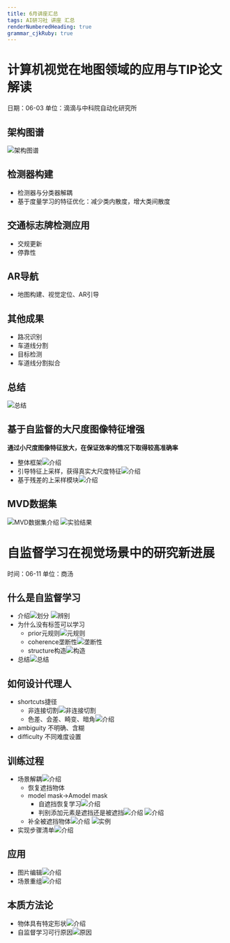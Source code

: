 ```yaml
---
title: 6月讲座汇总
tags: AI研习社 讲座 汇总
renderNumberedHeading: true
grammar_cjkRuby: true
---
```


# 计算机视觉在地图领域的应用与TIP论文解读 
日期：06-03
单位：滴滴与中科院自动化研究所
## 架构图谱
![架构图谱](https://gitee.com/knowmefly/little_book_maker/raw/master/小书匠/1598921968841.png)
## 检测器构建
- 检测器与分类器解耦
- 基于度量学习的特征优化：减少类内散度，增大类间散度

## 交通标志牌检测应用
- 交规更新
- 停靠性

## AR导航
- 地图构建、视觉定位、AR引导

## 其他成果
- 路况识别
- 车道线分割
- 目标检测
- 车道线分割拟合

## 总结
![总结](https://gitee.com/knowmefly/little_book_maker/raw/master/小书匠/1598932512515.png)

## 基于自监督的大尺度图像特征增强
**通过小尺度图像特征放大，在保证效率的情况下取得较高准确率**
- 整体框架![介绍](https://gitee.com/knowmefly/little_book_maker/raw/master/小书匠/1598933100774.png)
- 引导特征上采样，获得真实大尺度特征![介绍](https://gitee.com/knowmefly/little_book_maker/raw/master/小书匠/1598933195257.png)
- 基于残差的上采样模块![介绍](https://gitee.com/knowmefly/little_book_maker/raw/master/小书匠/1598933267391.png)

## MVD数据集
![MVD数据集介绍](https://gitee.com/knowmefly/little_book_maker/raw/master/小书匠/1598933367608.png)
![实验结果](https://gitee.com/knowmefly/little_book_maker/raw/master/小书匠/1598933467667.png)

# 自监督学习在视觉场景中的研究新进展 
时间：06-11
单位：商汤
## 什么是自监督学习
- 介绍![划分](https://gitee.com/knowmefly/little_book_maker/raw/master/小书匠/1598938278672.png)
![辨别](https://gitee.com/knowmefly/little_book_maker/raw/master/小书匠/1598938297259.png)
- 为什么没有标签可以学习
	- prior元规则![元规则](https://gitee.com/knowmefly/little_book_maker/raw/master/小书匠/1598938588831.png)
	- coherence垄断性![垄断性](https://gitee.com/knowmefly/little_book_maker/raw/master/小书匠/1598938720270.png)
	- structure构造![构造](https://gitee.com/knowmefly/little_book_maker/raw/master/小书匠/1598938826294.png)
- 总结![总结](https://gitee.com/knowmefly/little_book_maker/raw/master/小书匠/1598940497218.png)
## 如何设计代理人
- shortcuts捷径
	- 非连接切割![非连接切割](https://gitee.com/knowmefly/little_book_maker/raw/master/小书匠/1598939115672.png)
	- 色差、会差、畸变、暗角![介绍](https://gitee.com/knowmefly/little_book_maker/raw/master/小书匠/1598939205535.png)
- ambiguity 不明确、含糊
- difficulty 不同难度设置

## 训练过程
- 场景解耦![介绍](https://gitee.com/knowmefly/little_book_maker/raw/master/小书匠/1598939727915.png)
	- 恢复遮挡物体
	- model mask->Amodel  mask
		- 自遮挡恢复学习![介绍](https://gitee.com/knowmefly/little_book_maker/raw/master/小书匠/1598939920108.png)
		- 判别添加元素是遮挡还是被遮挡![介绍](https://gitee.com/knowmefly/little_book_maker/raw/master/小书匠/1598939991777.png)
		![介绍](https://gitee.com/knowmefly/little_book_maker/raw/master/小书匠/1598940166647.png)
	- 补全被遮挡物体![介绍](https://gitee.com/knowmefly/little_book_maker/raw/master/小书匠/1598940256134.png)
	![实例](https://gitee.com/knowmefly/little_book_maker/raw/master/小书匠/1598940354013.png)
- 实现步骤清单![介绍](https://gitee.com/knowmefly/little_book_maker/raw/master/小书匠/1598940581450.png)

## 应用
- 图片编辑![介绍](https://gitee.com/knowmefly/little_book_maker/raw/master/小书匠/1598940685555.png)
- 场景重组![介绍](https://gitee.com/knowmefly/little_book_maker/raw/master/小书匠/1598940752184.png)

## 本质方法论
- 物体具有特定形状![介绍](https://gitee.com/knowmefly/little_book_maker/raw/master/小书匠/1598940925332.png)
- 自监督学习可行原因![原因](https://gitee.com/knowmefly/little_book_maker/raw/master/小书匠/1598940980838.png)
